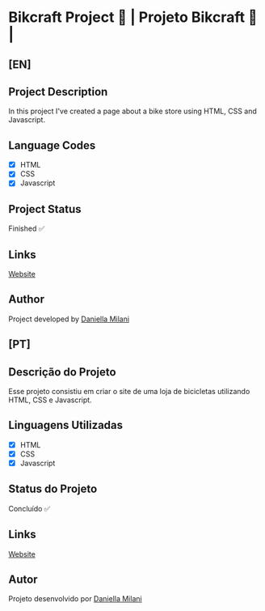 # Bikcraft Project 🚴 | Projeto Bikcraft 🚴 | 

## [EN]
## Project Description

In this project I've created a page about a bike store using HTML, CSS and Javascript. 

## Language Codes

- [x] HTML
- [x] CSS
- [x] Javascript

## Project Status

Finished ✅

## Links

[Website](https://danimilani.github.io/bikcraft/index.html)

## Author

Project developed by [Daniella Milani](https://www.linkedin.com/in/daniella-milani/)

## [PT]
## Descrição do Projeto

Esse projeto consistiu em criar o site de uma loja de bicicletas utilizando HTML, CSS e Javascript. 

## Linguagens Utilizadas

- [x] HTML
- [x] CSS
- [x] Javascript

## Status do Projeto

Concluído ✅

## Links 

[Website](https://danimilani.github.io/bikcraft/index.html)

## Autor

Projeto desenvolvido por [Daniella Milani](https://www.linkedin.com/in/daniella-milani/)

